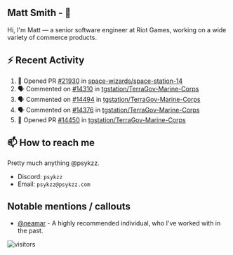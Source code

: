 <!--
[![PsyKzz's github stats](https://github-readme-stats.vercel.app/api?username=psykzz&show_icons=true)](https://github.com/anuraghazra/github-readme-stats)
-->

## Matt Smith - 👋
Hi, I'm Matt — a senior software engineer at Riot Games, working on a wide variety of commerce products.

## ⚡ Recent Activity

<!--START_SECTION:activity-->
1. 💪 Opened PR [#21930](https://github.com/space-wizards/space-station-14/pull/21930) in [space-wizards/space-station-14](https://github.com/space-wizards/space-station-14)
2. 🗣 Commented on [#14310](https://github.com/tgstation/TerraGov-Marine-Corps/issues/14310) in [tgstation/TerraGov-Marine-Corps](https://github.com/tgstation/TerraGov-Marine-Corps)
3. 🗣 Commented on [#14494](https://github.com/tgstation/TerraGov-Marine-Corps/issues/14494) in [tgstation/TerraGov-Marine-Corps](https://github.com/tgstation/TerraGov-Marine-Corps)
4. 🗣 Commented on [#14376](https://github.com/tgstation/TerraGov-Marine-Corps/issues/14376) in [tgstation/TerraGov-Marine-Corps](https://github.com/tgstation/TerraGov-Marine-Corps)
5. 💪 Opened PR [#14450](https://github.com/tgstation/TerraGov-Marine-Corps/pull/14450) in [tgstation/TerraGov-Marine-Corps](https://github.com/tgstation/TerraGov-Marine-Corps)
<!--END_SECTION:activity-->


## 📫 How to reach me

Pretty much anything @psykzz.

- Discord: `psykzz`
- Email: `psykzz@psykzz.com`


## Notable mentions / callouts

 - [@neamar](https://github.com/neamar) - A highly recommended individual, who I've worked with in the past.


![visitors](https://visitor-badge.glitch.me/badge?page_id=psykzz/psykzz)


